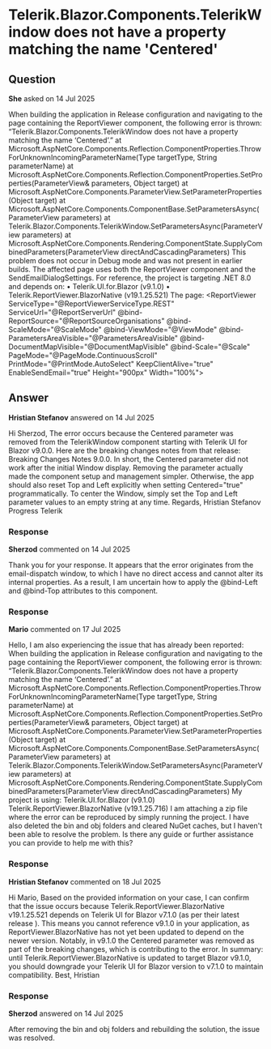 # Telerik.Blazor.Components.TelerikWindow does not have a property matching the name 'Centered'

## Question

**She** asked on 14 Jul 2025

When building the application in Release configuration and navigating to the page containing the ReportViewer component, the following error is thrown: “Telerik.Blazor.Components.TelerikWindow does not have a property matching the name ‘Centered’.” at Microsoft.AspNetCore.Components.Reflection.ComponentProperties.ThrowForUnknownIncomingParameterName(Type targetType, String parameterName) at Microsoft.AspNetCore.Components.Reflection.ComponentProperties.SetProperties(ParameterView& parameters, Object target) at Microsoft.AspNetCore.Components.ParameterView.SetParameterProperties(Object target) at Microsoft.AspNetCore.Components.ComponentBase.SetParametersAsync(ParameterView parameters) at Telerik.Blazor.Components.TelerikWindow.SetParametersAsync(ParameterView parameters) at Microsoft.AspNetCore.Components.Rendering.ComponentState.SupplyCombinedParameters(ParameterView directAndCascadingParameters) This problem does not occur in Debug mode and was not present in earlier builds. The affected page uses both the ReportViewer component and the SendEmailDialogSettings. For reference, the project is targeting .NET 8.0 and depends on: • Telerik.UI.for.Blazor (v9.1.0) • Telerik.ReportViewer.BlazorNative (v19.1.25.521) The page: <TelerikTabStrip TabPosition="TabPosition.Top" TabAlignment="TabStripTabAlignment.Start"> <TabStripTab Title="Sink"> <ReportViewer ServiceType="@ReportViewerServiceType.REST" ServiceUrl="@ReportServerUrl" @bind-ReportSource="@ReportSourceOrganisations" @bind-ScaleMode="@ScaleMode" @bind-ViewMode="@ViewMode" @bind-ParametersAreaVisible="@ParametersAreaVisible" @bind-DocumentMapVisible="@DocumentMapVisible" @bind-Scale="@Scale" PageMode="@PageMode.ContinuousScroll" PrintMode="@PrintMode.AutoSelect" KeepClientAlive="true" EnableSendEmail="true" Height="900px" Width="100%"> <ReportViewerSettings> <SendEmailDialogSettings From="@From" To="@Emails" Cc="@CarbonCopyEmail" Subject="@Subject" Format="XLSX" Body="<br/> <br/> Best regards, </br>"> </SendEmailDialogSettings> </ReportViewerSettings> </ReportViewer> </TabStripTab> </TelerikTabStrip>

## Answer

**Hristian Stefanov** answered on 14 Jul 2025

Hi Sherzod, The error occurs because the Centered parameter was removed from the TelerikWindow component starting with Telerik UI for Blazor v9.0.0. Here are the breaking changes notes from that release: Breaking Changes Notes 9.0.0. In short, the Centered parameter did not work after the initial Window display. Removing the parameter actually made the component setup and management simpler. Otherwise, the app should also reset Top and Left explicitly when setting Centered="true" programmatically. To center the Window, simply set the Top and Left parameter values to an empty string at any time. Regards, Hristian Stefanov Progress Telerik

### Response

**Sherzod** commented on 14 Jul 2025

Thank you for your response. It appears that the error originates from the email-dispatch window, to which I have no direct access and cannot alter its internal properties. As a result, I am uncertain how to apply the @bind-Left and @bind-Top attributes to this component.

### Response

**Mario** commented on 17 Jul 2025

Hello, I am also experiencing the issue that has already been reported: When building the application in Release configuration and navigating to the page containing the ReportViewer component, the following error is thrown: “Telerik.Blazor.Components.TelerikWindow does not have a property matching the name ‘Centered’.”
at Microsoft.AspNetCore.Components.Reflection.ComponentProperties.ThrowForUnknownIncomingParameterName(Type targetType, String parameterName) at Microsoft.AspNetCore.Components.Reflection.ComponentProperties.SetProperties(ParameterView& parameters, Object target) at Microsoft.AspNetCore.Components.ParameterView.SetParameterProperties(Object target) at Microsoft.AspNetCore.Components.ComponentBase.SetParametersAsync(ParameterView parameters) at Telerik.Blazor.Components.TelerikWindow.SetParametersAsync(ParameterView parameters) at Microsoft.AspNetCore.Components.Rendering.ComponentState.SupplyCombinedParameters(ParameterView directAndCascadingParameters) My project is using: Telerik.UI.for.Blazor (v9.1.0) Telerik.ReportViewer.BlazorNative (v19.1.25.716) I am attaching a zip file where the error can be reproduced by simply running the project. I have also deleted the bin and obj folders and cleared NuGet caches, but I haven't been able to resolve the problem. Is there any guide or further assistance you can provide to help me with this?

### Response

**Hristian Stefanov** commented on 18 Jul 2025

Hi Mario, Based on the provided information on your case, I can confirm that the issue occurs because Telerik.ReportViewer.BlazorNative v19.1.25.521 depends on Telerik UI for Blazor v7.1.0 (as per their latest release ). This means you cannot reference v9.1.0 in your application, as ReportViewer.BlazorNative has not yet been updated to depend on the newer version. Notably, in v9.1.0 the Centered parameter was removed as part of the breaking changes, which is contributing to the error. In summary: until Telerik.ReportViewer.BlazorNative is updated to target Blazor v9.1.0, you should downgrade your Telerik UI for Blazor version to v7.1.0 to maintain compatibility. Best, Hristian

### Response

**Sherzod** answered on 14 Jul 2025

After removing the bin and obj folders and rebuilding the solution, the issue was resolved.

